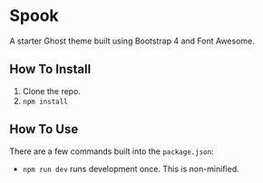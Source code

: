 # Spook

A starter Ghost theme built using Bootstrap 4 and Font Awesome.

## How To Install

1. Clone the repo.
2. `npm install`

## How To Use
There are a few commands built into the `package.json`:

* `npm run dev` runs development once. This is non-minified.
